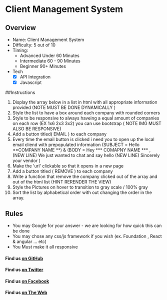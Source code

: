 # Client Management System

## Overview
* Name: Client Management System
* Difficulty: 5 out of 10
* Timing: 
	* Advanced Under 60 Minutes
	* Intermediate 60 - 90 Minutes
	* Beginner 90+ Minutes
* Tech
   	- [x] API Integration
   	- [x] Javascript

##Instructions

1. Display the array below in a list in html with all appropriate information provided (NOTE MUST BE DONE DYNAMICALLY )
2. Style the list to have a box around each company with rounded corners
3. Style to be responsive to always  haveing a equal amount of companies on each row (EX  1x6  2x3   3x2) you can use bootstrap ( NOTE IMG MUST ALSO BE RESPONSIVE)
4. Add a button titled( EMAIL ) to each company
5. Every time the email button is clicked i need you to open up the local email cliend with prepopulated information (SUBJECT = Hello **COMPANY NAME **) & (BODY = Hey *** COMAPNY NAME *** , (NEW LINE) We just wanted to chat and say hello  (NEW LINE) Sincerely your vendor )
6. Make the 'url' clickable so that it opens in a new page
7. Add a button titled ( REMOVE ) to each company
8. Write a function that remove the company clicked out of the array and out of the html list (HINT RERENDER THE VIEW)
9. Style the Pictures on hover to transition to gray scale / 100% gray
10. Sort the list by alphabetical order with out changing the order in the array.

## Rules

* You may Google for your answer - we are looking for how quick this can be done
* You may chose any css/js framework if you wish (ex. Foundation , React & angular ... etc)
* You Must make it all responsive

#### Find us [on GitHub](https://github.com/greenpioneersolutions)
#### Find us [on Twitter](https://twitter.com/greenpioneerdev)
#### Find us [on Facebook](https://www.facebook.com/Green-Pioneer-Solutions-1023752974341910)
#### Find us [on The Web](http://greenpioneersolutions.com/)